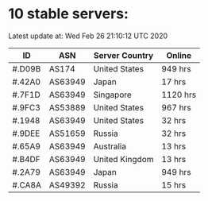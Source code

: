 # 10 stable servers:

Latest update at: Wed Feb 26 21:10:12 UTC 2020

| ID | ASN | Server Country | Online |
| -- | --- | -------------- | ------ |
| #.D09B | AS174 | United States | 949 hrs |
| #.42A0 | AS63949 | Japan | 17 hrs |
| #.7F1D | AS63949 | Singapore | 1120 hrs |
| #.9FC3 | AS53889 | United States | 967 hrs |
| #.1948 | AS63949 | United States | 32 hrs |
| #.9DEE | AS51659 | Russia | 32 hrs |
| #.65A9 | AS63949 | Australia | 13 hrs |
| #.B4DF | AS63949 | United Kingdom | 13 hrs |
| #.2A79 | AS63949 | Japan | 949 hrs |
| #.CA8A | AS49392 | Russia | 15 hrs |

